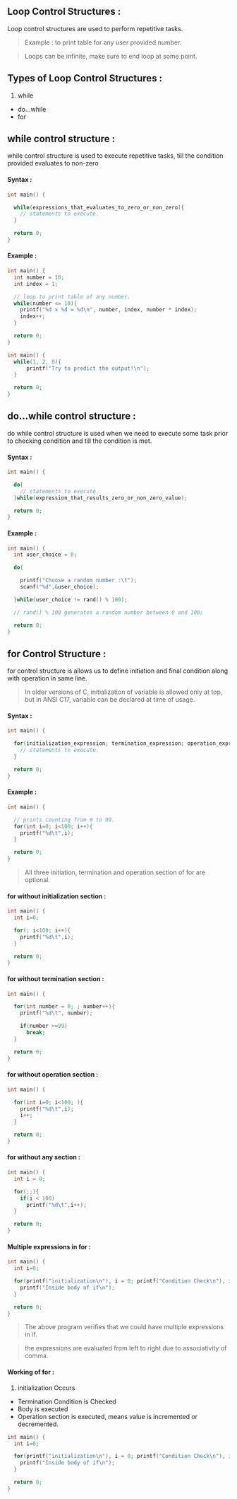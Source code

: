 ## Loop Control Structures :
Loop control structures are used to perform repetitive tasks.
> Example : to print table for any user provided number.

> Loops can be infinite, make sure to end loop at some point.

## Types of Loop Control Structures :
1. while
- do...while
- for

## while control structure :
while control structure is used to execute repetitive tasks, till the condition provided evaluates to non-zero

#### Syntax :
```c
int main() {

  while(expressions_that_evaluates_to_zero_or_non_zero){
    // statements to execute.
  }

  return 0;
}
```

#### Example :
```c
int main() {
  int number = 10;
  int index = 1;

  // loop to print table of any number.
  while(number <= 10){
    printf("%d x %d = %d\n", number, index, number * index);
    index++;
  }

  return 0;
}
```

```c
int main() {
  while(1, 2, 0){
      printf("Try to predict the output!\n");
  }

  return 0;
}
```

## do...while control structure :
do while control structure is used when we need to execute some task prior to checking condition and till the condition is met.

#### Syntax :
```c
int main() {

  do{
    // statements to execute.
  }while(expression_that_results_zero_or_non_zero_value);

  return 0;
}
```

#### Example :
```c
int main() {
  int user_choice = 0;

  do{

    printf("Choose a random number :\t");
    scanf("%d",&user_choice);

  }while(user_choice != rand() % 100);

  // rand() % 100 generates a random number between 0 and 100;

  return 0;
}
```

## for Control Structure :
for control structure is allows us to define initiation and final condition along with operation in same line.

> In older versions of C, initialization of variable is allowed only at top,
but in ANSI C17, variable can be declared at time of usage.

#### Syntax :
```c
int main() {

  for(initialization_expression; termination_expression; operation_expression){
    // statements to execute.
  }

  return 0;
}
```

#### Example :
```c
int main() {

  // prints counting from 0 to 99.
  for(int i=0; i<100; i++){
    printf("%d\t",i);
  }

  return 0;
}
```

> All three initiation, termination and operation section of for are optional.

#### for without initialization section :
```c
int main() {
  int i=0;

  for(; i<100; i++){
    printf("%d\t",i);
  }

  return 0;
}
```

#### for without termination section :
```c
int main() {

  for(int number = 0; ; number++){
    printf("%d\t", number);

    if(number >=99)
      break;
  }

  return 0;
}
```

#### for without operation section :
```c
int main() {

  for(int i=0; i<100; ){
    printf("%d\t",i);
    i++;
  }

  return 0;
}
```

#### for without any section :
```c
int main() {
  int i = 0;

  for(;;){
    if(i < 100)
      printf("%d\t",i++);
  }

  return 0;
}
```

#### Multiple expressions in for :
```c
int main() {
  int i=0;

  for(printf("initialization\n"), i = 0; printf("Condition Check\n"), i<5; printf("Operation\n"), i++){
    printf("Inside body of if\n");
  }

  return 0;
}
```

> The above program verifies that we could have multiple expressions in if.

> the expressions are evaluated from left to right due to associativity of comma.

#### Working of for :
1. initialization Occurs
- Termination Condition is Checked
- Body is executed
- Operation section is executed, means value is incremented or decremented.

```c
int main() {
  int i=0;

  for(printf("initialization\n"), i = 0; printf("Condition Check\n"), i<5; printf("Operation\n"), i++){
    printf("Inside body of if\n");
  }

  return 0;
}
```
